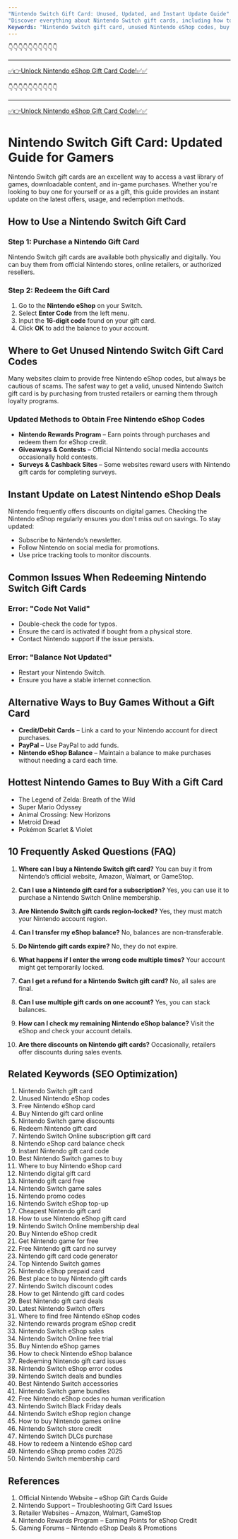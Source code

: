 ```yaml
---
"Nintendo Switch Gift Card: Unused, Updated, and Instant Update Guide"
"Discover everything about Nintendo Switch gift cards, including how to redeem, get unused codes, and the latest updates. Get an instant update on the best offers!"
Keywords: "Nintendo Switch gift card, unused Nintendo eShop codes, buy Nintendo gift card, redeem Nintendo Switch gift card, free Nintendo eShop card"
---
```


👇👇👇👇👇👇👇👇👇👇

---

[✅👉Unlock  Nintendo eShop Gift Card Code!✅✅ ](https://therewardgate.com/free-nintendo-eShop/)


👇👇👇👇👇👇👇👇👇👇

---

[✅👉Unlock  Nintendo eShop Gift Card Code!✅✅ ](https://therewardgate.com/free-nintendo-eShop/)



# Nintendo Switch Gift Card: Updated Guide for Gamers

Nintendo Switch gift cards are an excellent way to access a vast library of games, downloadable content, and in-game purchases. Whether you're looking to buy one for yourself or as a gift, this guide provides an instant update on the latest offers, usage, and redemption methods.

## How to Use a Nintendo Switch Gift Card

### Step 1: Purchase a Nintendo Gift Card
Nintendo Switch gift cards are available both physically and digitally. You can buy them from official Nintendo stores, online retailers, or authorized resellers.

### Step 2: Redeem the Gift Card
1. Go to the **Nintendo eShop** on your Switch.
2. Select **Enter Code** from the left menu.
3. Input the **16-digit code** found on your gift card.
4. Click **OK** to add the balance to your account.

## Where to Get Unused Nintendo Switch Gift Card Codes

Many websites claim to provide free Nintendo eShop codes, but always be cautious of scams. The safest way to get a valid, unused Nintendo Switch gift card is by purchasing from trusted retailers or earning them through loyalty programs.

### Updated Methods to Obtain Free Nintendo eShop Codes
- **Nintendo Rewards Program** – Earn points through purchases and redeem them for eShop credit.
- **Giveaways & Contests** – Official Nintendo social media accounts occasionally hold contests.
- **Surveys & Cashback Sites** – Some websites reward users with Nintendo gift cards for completing surveys.

## Instant Update on Latest Nintendo eShop Deals

Nintendo frequently offers discounts on digital games. Checking the Nintendo eShop regularly ensures you don't miss out on savings. To stay updated:
- Subscribe to Nintendo’s newsletter.
- Follow Nintendo on social media for promotions.
- Use price tracking tools to monitor discounts.

## Common Issues When Redeeming Nintendo Switch Gift Cards

### Error: "Code Not Valid"
- Double-check the code for typos.
- Ensure the card is activated if bought from a physical store.
- Contact Nintendo support if the issue persists.

### Error: "Balance Not Updated"
- Restart your Nintendo Switch.
- Ensure you have a stable internet connection.

## Alternative Ways to Buy Games Without a Gift Card

- **Credit/Debit Cards** – Link a card to your Nintendo account for direct purchases.
- **PayPal** – Use PayPal to add funds.
- **Nintendo eShop Balance** – Maintain a balance to make purchases without needing a card each time.

## Hottest Nintendo Games to Buy With a Gift Card

- The Legend of Zelda: Breath of the Wild
- Super Mario Odyssey
- Animal Crossing: New Horizons
- Metroid Dread
- Pokémon Scarlet & Violet

## 10 Frequently Asked Questions (FAQ)

1. **Where can I buy a Nintendo Switch gift card?**
   You can buy it from Nintendo’s official website, Amazon, Walmart, or GameStop.

2. **Can I use a Nintendo gift card for a subscription?**
   Yes, you can use it to purchase a Nintendo Switch Online membership.

3. **Are Nintendo Switch gift cards region-locked?**
   Yes, they must match your Nintendo account region.

4. **Can I transfer my eShop balance?**
   No, balances are non-transferable.

5. **Do Nintendo gift cards expire?**
   No, they do not expire.

6. **What happens if I enter the wrong code multiple times?**
   Your account might get temporarily locked.

7. **Can I get a refund for a Nintendo Switch gift card?**
   No, all sales are final.

8. **Can I use multiple gift cards on one account?**
   Yes, you can stack balances.

9. **How can I check my remaining Nintendo eShop balance?**
   Visit the eShop and check your account details.

10. **Are there discounts on Nintendo gift cards?**
   Occasionally, retailers offer discounts during sales events.

## Related Keywords (SEO Optimization)

1. Nintendo Switch gift card
2. Unused Nintendo eShop codes
3. Free Nintendo eShop card
4. Buy Nintendo gift card online
5. Nintendo Switch game discounts
6. Redeem Nintendo gift card
7. Nintendo Switch Online subscription gift card
8. Nintendo eShop card balance check
9. Instant Nintendo gift card code
10. Best Nintendo Switch games to buy
11. Where to buy Nintendo eShop card
12. Nintendo digital gift card
13. Nintendo gift card free
14. Nintendo Switch game sales
15. Nintendo promo codes
16. Nintendo Switch eShop top-up
17. Cheapest Nintendo gift card
18. How to use Nintendo eShop gift card
19. Nintendo Switch Online membership deal
20. Buy Nintendo eShop credit
21. Get Nintendo game for free
22. Free Nintendo gift card no survey
23. Nintendo gift card code generator
24. Top Nintendo Switch games
25. Nintendo eShop prepaid card
26. Best place to buy Nintendo gift cards
27. Nintendo Switch discount codes
28. How to get Nintendo gift card codes
29. Best Nintendo gift card deals
30. Latest Nintendo Switch offers
31. Where to find free Nintendo eShop codes
32. Nintendo rewards program eShop credit
33. Nintendo Switch eShop sales
34. Nintendo Switch Online free trial
35. Buy Nintendo eShop games
36. How to check Nintendo eShop balance
37. Redeeming Nintendo gift card issues
38. Nintendo Switch eShop error codes
39. Nintendo Switch deals and bundles
40. Best Nintendo Switch accessories
41. Nintendo Switch game bundles
42. Free Nintendo eShop codes no human verification
43. Nintendo Switch Black Friday deals
44. Nintendo Switch eShop region change
45. How to buy Nintendo games online
46. Nintendo Switch store credit
47. Nintendo Switch DLCs purchase
48. How to redeem a Nintendo eShop card
49. Nintendo eShop promo codes 2025
50. Nintendo Switch membership card

## References

1. Official Nintendo Website – eShop Gift Cards Guide
2. Nintendo Support – Troubleshooting Gift Card Issues
3. Retailer Websites – Amazon, Walmart, GameStop
4. Nintendo Rewards Program – Earning Points for eShop Credit
5. Gaming Forums – Nintendo eShop Deals & Promotions
